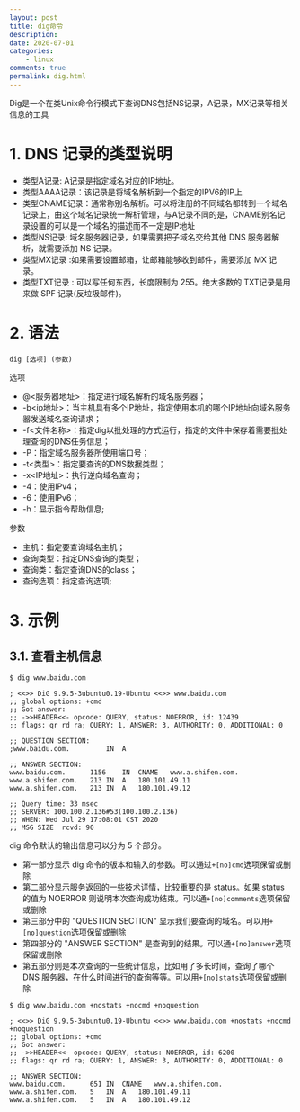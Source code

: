 ```yaml
---
layout: post
title: dig命令
description: 
date: 2020-07-01
categories:
    - linux
comments: true
permalink: dig.html
---
```


Dig是一个在类Unix命令行模式下查询DNS包括NS记录，A记录，MX记录等相关信息的工具

# 1. DNS 记录的类型说明

- 类型A记录: A记录是指定域名对应的IP地址。
- 类型AAAA记录：该记录是将域名解析到一个指定的IPV6的IP上
- 类型CNAME记录：通常称别名解析。可以将注册的不同域名都转到一个域名记录上，由这个域名记录统一解析管理，与A记录不同的是，CNAME别名记录设置的可以是一个域名的描述而不一定是IP地址
- 类型NS记录: 域名服务器记录，如果需要把子域名交给其他 DNS 服务器解析，就需要添加 NS 记录。
- 类型MX记录 :如果需要设置邮箱，让邮箱能够收到邮件，需要添加 MX 记录。
- 类型TXT记录 : 可以写任何东西，长度限制为 255。绝大多数的 TXT记录是用来做 SPF 记录(反垃圾邮件)。

# 2. 语法

`dig [选项] (参数)`

选项

- @<服务器地址>：指定进行域名解析的域名服务器；
- -b<ip地址>：当主机具有多个IP地址，指定使用本机的哪个IP地址向域名服务器发送域名查询请求；
- -f<文件名称>：指定dig以批处理的方式运行，指定的文件中保存着需要批处理查询的DNS任务信息；
- -P：指定域名服务器所使用端口号；
- -t<类型>：指定要查询的DNS数据类型；
- -x<IP地址>：执行逆向域名查询；
- -4：使用IPv4；
- -6：使用IPv6；
- -h：显示指令帮助信息;

参数

- 主机：指定要查询域名主机；
- 查询类型：指定DNS查询的类型；
- 查询类：指定查询DNS的class；
- 查询选项：指定查询选项;

# 3. 示例
## 3.1. 查看主机信息

```
$ dig www.baidu.com

; <<>> DiG 9.9.5-3ubuntu0.19-Ubuntu <<>> www.baidu.com
;; global options: +cmd
;; Got answer:
;; ->>HEADER<<- opcode: QUERY, status: NOERROR, id: 12439
;; flags: qr rd ra; QUERY: 1, ANSWER: 3, AUTHORITY: 0, ADDITIONAL: 0

;; QUESTION SECTION:
;www.baidu.com.			IN	A

;; ANSWER SECTION:
www.baidu.com.		1156	IN	CNAME	www.a.shifen.com.
www.a.shifen.com.	213	IN	A	180.101.49.11
www.a.shifen.com.	213	IN	A	180.101.49.12

;; Query time: 33 msec
;; SERVER: 100.100.2.136#53(100.100.2.136)
;; WHEN: Wed Jul 29 17:08:01 CST 2020
;; MSG SIZE  rcvd: 90
```

dig 命令默认的输出信息可以分为 5 个部分。

- 第一部分显示 dig 命令的版本和输入的参数。可以通过`+[no]cmd`选项保留或删除
- 第二部分显示服务返回的一些技术详情，比较重要的是 status。如果 status 的值为 NOERROR 则说明本次查询成功结束。可以通`+[no]comments`选项保留或删除
- 第三部分中的 "QUESTION SECTION" 显示我们要查询的域名。可以用`+[no]question`选项保留或删除
- 第四部分的 "ANSWER SECTION" 是查询到的结果。可以通`+[no]answer`选项保留或删除
- 第五部分则是本次查询的一些统计信息，比如用了多长时间，查询了哪个 DNS 服务器，在什么时间进行的查询等等。可以用`+[no]stats`选项保留或删除

```
$ dig www.baidu.com +nostats +nocmd +noquestion

; <<>> DiG 9.9.5-3ubuntu0.19-Ubuntu <<>> www.baidu.com +nostats +nocmd +noquestion
;; global options: +cmd
;; Got answer:
;; ->>HEADER<<- opcode: QUERY, status: NOERROR, id: 6200
;; flags: qr rd ra; QUERY: 1, ANSWER: 3, AUTHORITY: 0, ADDITIONAL: 0

;; ANSWER SECTION:
www.baidu.com.		651	IN	CNAME	www.a.shifen.com.
www.a.shifen.com.	5	IN	A	180.101.49.11
www.a.shifen.com.	5	IN	A	180.101.49.12
```
